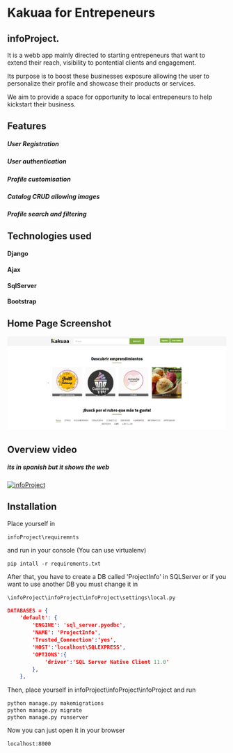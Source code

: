 # Kakuaa for Entrepeneurs
## infoProject.

It is a webb app mainly directed to starting entrepeneurs that want to extend their reach, visibility to pontential clients and engagement.

Its purpose is to boost these businesses exposure allowing the user to personalize their profile and showcase their products or services.

We aim to provide a space for opportunity to local entrepeneurs to help kickstart their business. 

## Features
##### User Registration 
##### User authentication
##### Profile customisation
##### Catalog CRUD allowing images
##### Profile search and filtering 




## Technologies used
#### Django 
#### Ajax
#### SqlServer
#### Bootstrap



## Home Page Screenshot
![](screenshots/homepage.jpg? "Home Page")

## Overview video
##### its in spanish but it shows the web 
[![infoProject](https://img.youtube.com/vi/xL6QrUc2ShQ/3.jpg)](https://www.youtube.com/watch?v=xL6QrUc2ShQ&feature=youtu.be​)

## Installation

Place yourself in 
```console
infoProject\requiremnts
``` 
and run in your console (You can use virtualenv) 
```console
pip intall -r requirements.txt
```

After that, you have to create a DB called 'ProjectInfo' in SQLServer
or if you want to use another DB you must change it in 
```console
\infoProject\infoProject\infoProject\settings\local.py
```
```json 
DATABASES = {
    'default': {
        'ENGINE': 'sql_server.pyodbc',
        'NAME': 'ProjectInfo',
        'Trusted_Connection':'yes',
        'HOST':'localhost\SQLEXPRESS',
        'OPTIONS':{
            'driver':'SQL Server Native Client 11.0'
        },
    },
 ```
Then, place yourself in infoProject\infoProject\infoProject and run 
```console
python manage.py makemigrations 
python manage.py migrate
python manage.py runserver
```
Now you can just open it in your browser
```console
localhost:8000 
```
